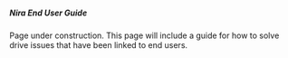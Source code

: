 ##### Nira End User Guide


Page under construction. This page will include a guide for how to solve drive issues that have been linked to end users.
